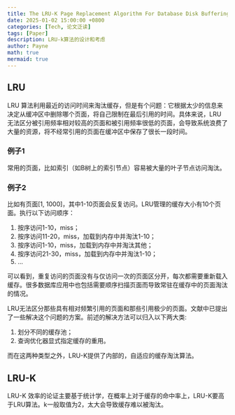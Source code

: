 ```yaml
---
title: The LRU-K Page Replacement Algorithm For Database Disk Buffering
date: 2025-01-02 15:00:00 +0800
categories: [Tech, 论文泛读]
tags: [Paper]      
description: LRU-k算法的设计和考虑
author: Payne
math: true
mermaid: true
---
```


## LRU

LRU 算法利用最近的访问时间来淘汰缓存，但是有个问题：它根据太少的信息来决定从缓冲区中删除哪个页面，将自己限制在最后引用的时间。具体来说，LRU 无法区分被引用频率相对较高的页面和被引用频率很低的页面，会导致系统浪费了大量的资源，将不经常引用的页面在缓冲区中保存了很长一段时间。

### 例子1

常用的页面，比如索引（如B树上的索引节点）容易被大量的叶子节点访问淘汰。

### 例子2

比如有页面[1, 1000]，其中1-10页面会反复访问。LRU管理的缓存大小有10个页面。执行以下访问顺序：

1. 按序访问1-10，miss；
2. 按序访问11-20，miss，加载到内存中并淘汰1-10；
3. 按序访问1-10，miss，加载到内存中并淘汰其他；
4. 按序访问21-30，miss，加载到内存中并淘汰1-10；
5. ...

可以看到，重复访问的页面没有与仅访问一次的页面区分开，每次都需要重新载入缓存。很多数据库应用中也包括需要顺序扫描页面而导致常驻在缓存中的页面淘汰的情况。

LRU无法区分那些具有相对频繁引用的页面和那些引用极少的页面。文献中已提出了一些解决这个问题的方案。前述的解决方法可以归入以下两大类:

1. 划分不同的缓存池；
2. 查询优化器显式指定缓存的重用。

而在这两种类型之外，LRU-K提供了内部的，自适应的缓存淘汰算法。

## LRU-K

LRU-K 效率的论证主要基于统计学，在概率上对于缓存的命中率上，LRU-K要高于LRU算法。k一般取值为2，太大会导致缓存难以被淘汰。






